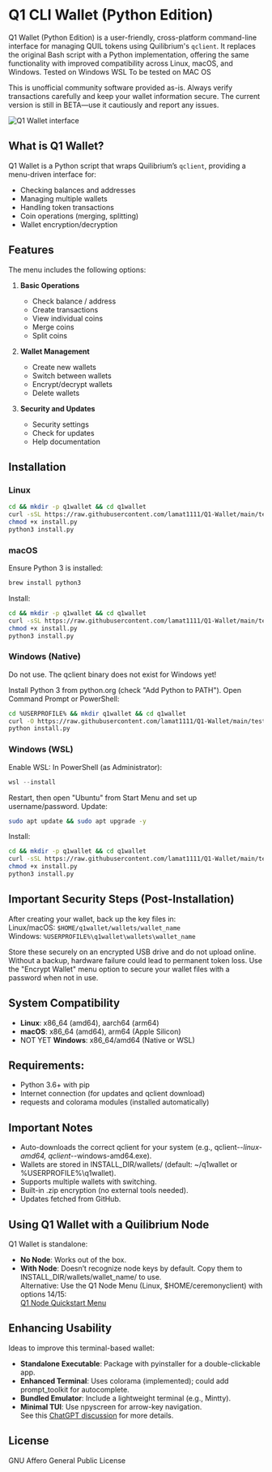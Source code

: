 # Q1 CLI Wallet (Python Edition)

Q1 Wallet (Python Edition) is a user-friendly, cross-platform command-line interface for managing QUIL tokens using Quilibrium's `qclient`. It replaces the original Bash script with a Python implementation, offering the same functionality with improved compatibility across Linux, macOS, and Windows.
Tested on Windows WSL
To be tested on MAC OS

This is unofficial community software provided as-is. Always verify transactions carefully and keep your wallet information secure. The current version is still in BETA—use it cautiously and report any issues.

![Q1 Wallet interface](https://i.imgur.com/QpwuO6k.png)

## What is Q1 Wallet?

Q1 Wallet is a Python script that wraps Quilibrium’s `qclient`, providing a menu-driven interface for:
- Checking balances and addresses
- Managing multiple wallets
- Handling token transactions
- Coin operations (merging, splitting)
- Wallet encryption/decryption

## Features

The menu includes the following options:

1. **Basic Operations**
   - Check balance / address
   - Create transactions
   - View individual coins
   - Merge coins
   - Split coins

2. **Wallet Management**
   - Create new wallets
   - Switch between wallets
   - Encrypt/decrypt wallets
   - Delete wallets

3. **Security and Updates**
   - Security settings
   - Check for updates
   - Help documentation

## Installation

### Linux
```bash
cd && mkdir -p q1wallet && cd q1wallet
curl -sSL https://raw.githubusercontent.com/lamat1111/Q1-Wallet/main/test/install.py -o install.py
chmod +x install.py
python3 install.py
```

### macOS
Ensure Python 3 is installed:
```bash
brew install python3
```
Install:
```bash
cd && mkdir -p q1wallet && cd q1wallet
curl -sSL https://raw.githubusercontent.com/lamat1111/Q1-Wallet/main/test/install.py -o install.py
chmod +x install.py
python3 install.py
```

### Windows (Native)
Do not use. The qclient binary does not exist for Windows yet!

Install Python 3 from python.org (check "Add Python to PATH").
Open Command Prompt or PowerShell:
```bash
cd %USERPROFILE% && mkdir q1wallet && cd q1wallet
curl -O https://raw.githubusercontent.com/lamat1111/Q1-Wallet/main/test/install.py
python install.py
```

### Windows (WSL)
Enable WSL:
In PowerShell (as Administrator):
```powershell
wsl --install
```
Restart, then open "Ubuntu" from Start Menu and set up username/password.
Update:
```bash
sudo apt update && sudo apt upgrade -y
```
Install:
```bash
cd && mkdir -p q1wallet && cd q1wallet
curl -sSL https://raw.githubusercontent.com/lamat1111/Q1-Wallet/main/test/install.py -o install.py
chmod +x install.py
python3 install.py
```

## Important Security Steps (Post-Installation)
After creating your wallet, back up the key files in:  
Linux/macOS: `$HOME/q1wallet/wallets/wallet_name`  
Windows: `%USERPROFILE%\q1wallet\wallets\wallet_name`

Store these securely on an encrypted USB drive and do not upload online. Without a backup, hardware failure could lead to permanent token loss. Use the "Encrypt Wallet" menu option to secure your wallet files with a password when not in use.

## System Compatibility
- **Linux**: x86_64 (amd64), aarch64 (arm64)
- **macOS**: x86_64 (amd64), arm64 (Apple Silicon)
- NOT YET **Windows**: x86_64/amd64 (Native or WSL)

## Requirements:
- Python 3.6+ with pip  
- Internet connection (for updates and qclient download)  
- requests and colorama modules (installed automatically)

## Important Notes
- Auto-downloads the correct qclient for your system (e.g., qclient-*-linux-amd64, qclient-*-windows-amd64.exe).
- Wallets are stored in INSTALL_DIR/wallets/ (default: ~/q1wallet or %USERPROFILE%\q1wallet).
- Supports multiple wallets with switching.
- Built-in .zip encryption (no external tools needed).
- Updates fetched from GitHub.

## Using Q1 Wallet with a Quilibrium Node
Q1 Wallet is standalone:
- **No Node**: Works out of the box.  
- **With Node**: Doesn’t recognize node keys by default. Copy them to INSTALL_DIR/wallets/wallet_name/ to use.  
Alternative: Use the Q1 Node Menu (Linux, $HOME/ceremonyclient) with options 14/15:  
[Q1 Node Quickstart Menu](https://docs.quilibrium.one/start/q1-node-quickstart-menu)

## Enhancing Usability
Ideas to improve this terminal-based wallet:  
- **Standalone Executable**: Package with pyinstaller for a double-clickable app.  
- **Enhanced Terminal**: Uses colorama (implemented); could add prompt_toolkit for autocomplete.  
- **Bundled Emulator**: Include a lightweight terminal (e.g., Mintty).  
- **Minimal TUI**: Use npyscreen for arrow-key navigation.  
See this [ChatGPT discussion](https://chatgpt.com/share/6761ae54-d1cc-8007-b3f8-3cfcf66b8551) for more details.

## License
GNU Affero General Public License
